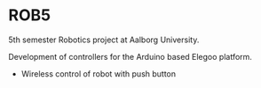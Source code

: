 # ROB5
5th semester Robotics project at Aalborg University.

Development of controllers for the Arduino based Elegoo platform.
- Wireless control of robot with push button
